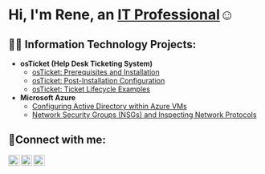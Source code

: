 <h1>Hi, I'm Rene, an <a href="https://linkedin.com/in/rene-aguilar-419978287">IT Professional</a>☺</h1>

<h2>👨‍💻 Information Technology Projects:</h2>

- <b>osTicket (Help Desk Ticketing System)</b>
  - [osTicket: Prerequisites and Installation](https://github.com/rene369a/osticket-prereqs)
  - [osTicket: Post-Installation Configuration](https://github.com/rene369a/post-install-config)
  - [osTicket: Ticket Lifecycle Examples](https://github.com/rene369a/ticket-lifecycle)
- <b>Microsoft Azure</b>
  - [Configuring Active Directory within Azure VMs](https://github.com/rene369a/configure-ad)
  - [Network Security Groups (NSGs) and Inspecting Network Protocols](https://github.com/rene369a/azure-network-protocols)

<h2>🤳Connect with me:</h2>

[<img align="left" alt="Josh | Twitter" width="22px" src="https://cdn.jsdelivr.net/npm/simple-icons@v3/icons/twitter.svg" />][twitter]
[<img align="left" alt="Josh | LinkedIn" width="22px" src="https://cdn.jsdelivr.net/npm/simple-icons@v3/icons/linkedin.svg" />][linkedin]
[<img align="left" alt="Josh | Instagram" width="22px" src="https://cdn.jsdelivr.net/npm/simple-icons@v3/icons/instagram.svg" />][instagram]

[twitter]: https://twitter.com/Josh
[instagram]: https://www.instagram.com/Josh
[linkedin]: https://linkedin.com/in/rene-aguilar-419978287
